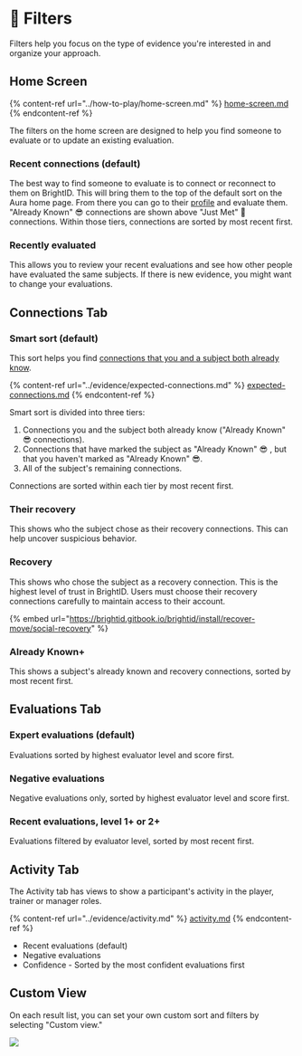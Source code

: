 # 🔽 Filters

Filters help you focus on the type of evidence you're interested in and organize your approach.

## Home Screen

{% content-ref url="../how-to-play/home-screen.md" %}
[home-screen.md](../how-to-play/home-screen.md)
{% endcontent-ref %}

The filters on the home screen are designed to help you find someone to evaluate or to update an existing evaluation.

### Recent connections (default)

The best way to find someone to evaluate is to connect or reconnect to them on BrightID. This will bring them to the top of the default sort on the Aura home page. From there you can go to their [profile](../how-to-play/subject-profile.md) and evaluate them. "Already Known" 😎 connections are shown above "Just Met" 👋 connections. Within those tiers, connections are sorted by most recent first.

### Recently evaluated

This allows you to review your recent evaluations and see how other people have evaluated the same subjects. If there is new evidence, you might want to change your evaluations.

## Connections Tab

### Smart sort (default)

This sort helps you find [connections that you and a subject both already know](../evidence/expected-connections.md).

{% content-ref url="../evidence/expected-connections.md" %}
[expected-connections.md](../evidence/expected-connections.md)
{% endcontent-ref %}

Smart sort is divided into three tiers:

1. Connections you and the subject both already know ("Already Known" 😎 connections).
2. Connections that have marked the subject as "Already Known" 😎 , but that you haven't marked as "Already Known" 😎.
3. All of the subject's remaining connections.

Connections are sorted within each tier by most recent first.

### Their recovery

This shows who the subject chose as their recovery connections. This can help uncover suspicious behavior.

### Recovery

This shows who chose the subject as a recovery connection. This is the highest level of trust in BrightID. Users must choose their recovery connections carefully to maintain access to their account.

{% embed url="https://brightid.gitbook.io/brightid/install/recover-move/social-recovery" %}

### Already Known+

This shows a subject's already known and recovery connections, sorted by most recent first.

## Evaluations Tab

### Expert evaluations (default)

Evaluations sorted by highest evaluator level and score first.

### Negative evaluations

Negative evaluations only, sorted by highest evaluator level and score first.

### Recent evaluations, level 1+ or 2+

Evaluations filtered by evaluator level, sorted by most recent first.

## Activity Tab

The Activity tab has views to show a participant's activity in the player, trainer or manager roles.

{% content-ref url="../evidence/activity.md" %}
[activity.md](../evidence/activity.md)
{% endcontent-ref %}

* Recent evaluations (default)
* Negative evaluations
* Confidence - Sorted by the most confident evaluations first

## Custom View

On each result list, you can set your own custom sort and filters by selecting "Custom view."

![](<../.gitbook/assets/Screenshot 2025-01-25 at 11.57.50 PM.png>)
